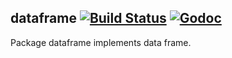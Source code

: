 ## dataframe [![Build Status](https://img.shields.io/travis/gyuho/dataframe.svg?style=flat-square)](https://travis-ci.org/gyuho/dataframe) [![Godoc](http://img.shields.io/badge/go-documentation-blue.svg?style=flat-square)](https://godoc.org/github.com/gyuho/dataframe)

Package dataframe implements data frame.
